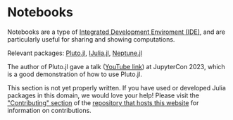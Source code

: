 # Notebooks
Notebooks are a type of [Integrated Development Enviroment (IDE)](https://en.wikipedia.org/wiki/Integrated_development_environment), and 
are particularly useful for sharing and showing computations.  

Relevant packages: [Pluto.jl](https://github.com/fonsp/Pluto.jl), [IJulia.jl](https://github.com/JuliaLang/IJulia.jl), [Neptune.jl](https://github.com/compleathorseplayer/Neptune.jl)

The author of Pluto.jl gave a talk ([YouTube link](https://youtu.be/Rg3r3gG4nQo?feature=shared)) at JupyterCon 2023, which is a good demonstration of how to use Pluto.jl.

This section is not yet properly written. If you have used or developed Julia packages in this domain, we would love your help! Please visit the ["Contributing" section](https://github.com/JuliaPackageComparisons/JuliaPackageComparisons.github.io#contributing) of the [repository that hosts this website](https://github.com/JuliaPackageComparisons/JuliaPackageComparisons.github.io) for information on contributions.